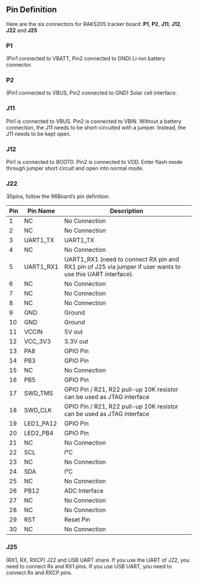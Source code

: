 ## Pin Definition

Here are the six connectors for RAK5205 tracker board: **P1**, **P2**, **J11**, **J12**, **J22** and **J25**

### P1

(Pin1 connected to VBATT, Pin2 connected to GND) Li-ion battery connector.

### P2

(Pin1 connected to VBUS, Pin2 connected to GND) Solar cell interface.

### J11

Pin1 is connected to VBUS. Pin2 is connected to VBIN. Without a battery
connection, the J11 needs to be short-circuited with a jumper. Instead, the J11
needs to be kept open.

### J12

Pin1 is connected to BOOT0. Pin2 is connected to VDD. Enter flash mode through jumper short circuit and open into normal mode.

### J22

30pins, follow the 96Board’s pin definition.


<rk-img
  src="/assets/images/datasheet/rak5205/rak5205-pinout-diagram.png"
  width="75%"
  figure-number="7"
  caption="RAK5205 Pinout Diagram"
/>

| Pin | Pin Name | Description | 
| ---- | ---- | ---- | 
| 1 | NC | No Connection | 
| 2 | NC | No Connection | 
| 3 | UART1_TX | UART1_TX | 
| 4 | NC | No Connection | 
| 5 | UART1_RX1 | UART1_RX1 (need to connect RX pin and RX1 pin of J25 via jumper if user wants to use this UART interface). | 
| 6 | NC | No Connection | 
| 7 | NC | No Connection | 
| 8 | NC | No Connection | 
| 9 | GND | Ground | 
| 10 | GND | Ground | 
| 11 | VCCIN | 5V out | 
| 12 | VCC_3V3 | 3.3V out | 
| 13 | PA8 | GPIO Pin | 
| 14 | PB3 | GPIO Pin | 
| 15 | NC | No Connection | 
| 16 | PB5 | GPIO Pin | 
| 17 | SWD_TMS | GPIO Pin / R21, R22 pull-up 10K resistor can be used as JTAG interface | 
| 18 | SWD_CLK | GPIO Pin / R21, R22 pull-up 10K resistor can be used as JTAG interface | 
| 19 | LED1_PA12 | GPIO Pin | 
| 20 | LED2_PB4 | GPIO Pin | 
| 21 | NC | No Connection | 
| 22 | SCL | I²C | 
| 23 | NC | No Connection | 
| 24 | SDA | I²C | 
| 25 | NC | No Connection | 
| 26 | PB12 | ADC Interface | 
| 27 | NC | No Connection | 
| 28 | NC | No Connection | 
| 29 | RST | Reset Pin | 
| 30 | NC | No Connection | 


### J25

(RX1, RX, RXCP) J22 and USB UART share. If you use the UART of J22, you need to connect Rx and RX1 pins. If you use USB UART, you need to connect Rx and RXCP pins.

